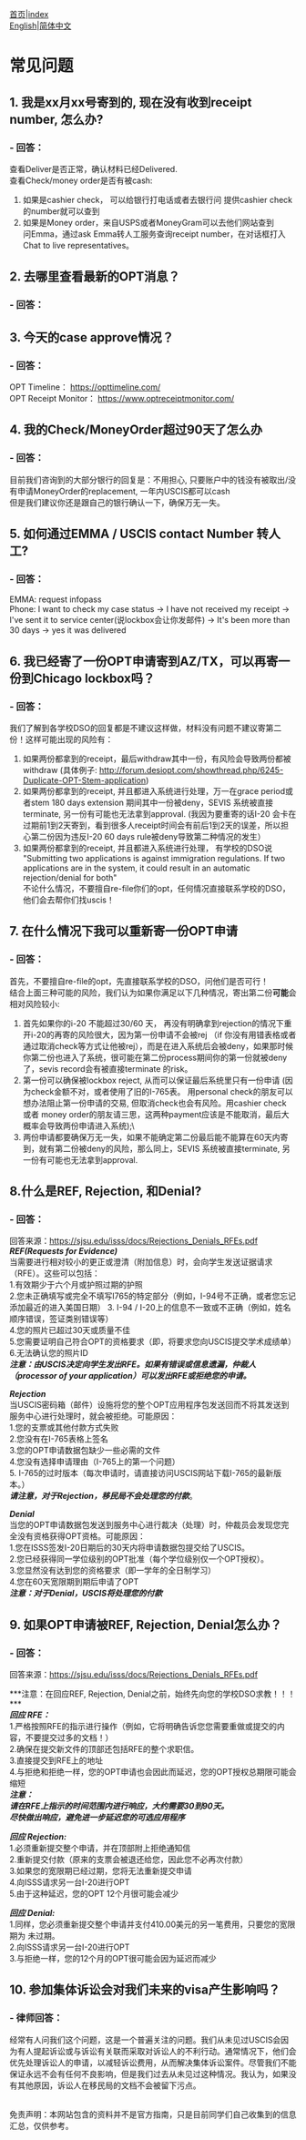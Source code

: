 [首页](https://ion2014.github.io/OPTActionLogs/index_ch)|[index](https://ion2014.github.io/OPTActionLogs)<br/>
[English](https://ion2014.github.io/OPTActionLogs/faq_en)|[简体中文](https://ion2014.github.io/OPTActionLogs/faq_ch)
# 常见问题

## 1. 我是xx月xx号寄到的, 现在没有收到receipt number, 怎么办?
### - 回答：
查看Deliver是否正常，确认材料已经Delivered.<br/>
查看Check/money order是否有被cash: <br/>
1. 如果是cashier check， 可以给银行打电话或者去银行问 提供cashier check 的number就可以查到<br/>
2. 如果是Money order，来自USPS或者MoneyGram可以去他们网站查到<br/>
问Emma，通过ask Emma转人工服务查询receipt number，在对话框打入Chat to live representatives。<br/>

## 2. 去哪里查看最新的OPT消息？
### - 回答：

## 3. 今天的case approve情况？
### - 回答：
OPT Timeline： https://opttimeline.com/<br/>
OPT Receipt Monitor： https://www.optreceiptmonitor.com/<br/>

## 4. 我的Check/MoneyOrder超过90天了怎么办
### - 回答：
目前我们咨询到的大部分银行的回复是：不用担心, 只要账户中的钱没有被取出/没有申请MoneyOrder的replacement, 一年内USCIS都可以cash<br/>
但是我们建议你还是跟自己的银行确认一下，确保万无一失。<br/>

## 5. 如何通过EMMA / USCIS contact Number 转人工?
### - 回答：
EMMA: request infopass<br/>
Phone: I want to check my case status -> I have not received my receipt -> I've sent it to service center(说lockbox会让你发邮件) -> It's been more than 30 days -> yes it was delivered<br/>

## 6. 我已经寄了一份OPT申请寄到AZ/TX，可以再寄一份到Chicago lockbox吗？
### - 回答：
我们了解到各学校DSO的回复都是不建议这样做，材料没有问题不建议寄第二份！这样可能出现的风险有：<br/>
1. 如果两份都拿到的receipt，最后withdraw其中一份，有风险会导致两份都被withdraw (具体例子: http://forum.desiopt.com/showthread.php/6245-Duplicate-OPT-Stem-application)<br/>
2. 如果两份都拿到的receipt, 并且都进入系统进行处理，万一在grace period或者stem 180 days extension 期间其中一份被deny，SEVIS 系统被直接terminate, 另一份有可能也无法拿到approval. (我因为要重寄的话I-20 会卡在过期前1到2天寄到，看到很多人receipt时间会有前后1到2天的误差，所以担心第二份因为违反I-20 60 days rule被deny导致第二种情况的发生）<br/>
3. 如果两份都拿到的receipt, 并且都进入系统进行处理， 有学校的DSO说 "Submitting two applications is against immigration regulations. If two applications are in the system, it could result in an automatic rejection/denial for both"<br/>
不论什么情况，不要擅自re-file你们的opt，任何情况直接联系学校的DSO，他们会去帮你们找uscis！<br/>

## 7. 在什么情况下我可以重新寄一份OPT申请
### - 回答：
首先，不要擅自re-file的opt，先直接联系学校的DSO，问他们是否可行！<br/>
结合上面三种可能的风险，我们认为如果你满足以下几种情况，寄出第二份**可能**会相对风险较小:<br/>
1. 首先如果你的i-20 不能超过30/60 天， 再没有明确拿到rejection的情况下重开i-20的再寄的风险很大，因为第一份申请不会被rej （if 你没有用错表格或者通过取消check等方式让他被rej），而是在进入系统后会被deny，如果那时候你第二份也进入了系统，很可能在第二份process期间你的第一份就被deny了，sevis record会有被直接terminate 的risk。<br/>
2. 第一份可以确保被lockbox reject, 从而可以保证最后系统里只有一份申请 (因为check金额不对，或者使用了旧的I-765表。 用personal check的朋友可以想办法阻止第一份申请的交易, 但取消check也会有风险。用cashier check 或者 money order的朋友请三思，这两种payment应该是不能取消，最后大概率会导致两份申请进入系统);\
3. 两份申请都要确保万无一失，如果不能确定第二份最后能不能算在60天内寄到，就有第二份被deny的风险，那么同上，SEVIS 系统被直接terminate, 另一份有可能也无法拿到approval.<br/>

## 8.什么是REF, Rejection, 和Denial?
### - 回答：<br/>
回答来源：https://sjsu.edu/isss/docs/Rejections_Denials_RFEs.pdf<br/>
***REF(Requests for Evidence)***<br/>
当需要进行相对较小的更正或澄清（附加信息）时，会向学生发送证据请求（RFE）。这些可以包括：<br/>
1.有效期少于六个月或护照过期的护照<br/>
2.您未正确填写或完全不填写I765的特定部分（例如，I-94号不正确，或者您忘记添加最近的进入美国日期）
3. I-94 / I-20上的信息不一致或不正确（例如，姓名顺序错误，签证类别错误等）<br/>
4.您的照片已超过30天或质量不佳<br/>
5.您需要证明自己符合OPT的资格要求（即，将要求您向USCIS提交学术成绩单）<br/>
6.无法确认您的照片ID <br/>
***注意：由USCIS决定向学生发出RFE。如果有错误或信息遗漏，仲裁人（processor of your application）可以发出RFE或拒绝您的申请。*** <br/>

***Rejection***<br/>
当USCIS密码箱（邮件）设施将您的整个OPT应用程序包发送回而不将其发送到服务中心进行处理时，就会被拒绝。可能原因：<br/>
1.您的支票或其他付款方式失败<br/>
2.您没有在I-765表格上签名<br/>
3.您的OPT申请数据包缺少一些必需的文件<br/>
4.您没有选择申请理由（I-765上的第一个问题）<br/>
5. I-765的过时版本（每次申请时，请直接访问USCIS网站下载I-765的最新版本。）<br/>
***请注意，对于Rejection，移民局不会处理您的付款***。

***Denial***<br/>
当您的OPT申请数据包发送到服务中心进行裁决（处理）时，仲裁员会发现您完全没有资格获得OPT资格。可能原因：<br/>
1.您在ISSS签发I-20日期后的30天内将申请数据包提交给了USCIS。<br/>
2.您已经获得同一学位级别的OPT批准（每个学位级别仅一个OPT授权）。<br/>
3.您显然没有达到您的资格要求（即一学年的全日制学习）<br/>
4.您在60天宽限期到期后申请了OPT <br/>
***注意：对于Denial，USCIS将处理您的付款*** <br/>


## 9. 如果OPT申请被REF, Rejection, Denial怎么办？
### - 回答：<br/>
回答来源：https://sjsu.edu/isss/docs/Rejections_Denials_RFEs.pdf<br/>

***注意：在回应REF, Rejection, Denial之前，始终先向您的学校DSO求教！！！ *** <br/>
***回应 RFE：*** <br/>
1.严格按照RFE的指示进行操作（例如，它将明确告诉您您需要重做或提交的内容，不要提交过多的文档！）<br/>
2.确保在提交新文件的顶部还包括RFE的整个求职信。<br/>
3.直接提交到RFE上的地址<br/>
4.与拒绝和拒绝一样，您的OPT申请也会因此而延迟，您的OPT授权总期限可能会缩短<br/>
***注意：<br/>请在RFE上指示的时间范围内进行响应，大约需要30到90天。<br/>
尽快做出响应，避免进一步延迟您的可选应用程序***

***回应 Rejection:***<br/>
1.必须重新提交整个申请，并在顶部附上拒绝通知信<br/>
2.重新提交付款（原来的支票会被退还给您，因此您不必再次付款）<br/>
3.如果您的宽限期已经过期，您将无法重新提交申请<br/>
4.向ISSS请求另一台I-20进行OPT <br/>
5.由于这种延迟，您的OPT 12个月很可能会减少<br/>

***回应 Denial:***<br/>
1.同样，您必须重新提交整个申请并支付410.00美元的另一笔费用，只要您的宽限期为
未过期。<br/>
2.向ISSS请求另一台I-20进行OPT <br/>
3.与拒绝一样，您的12个月的OPT很可能会因为延迟而减少<br/>




## 10. 参加集体诉讼会对我们未来的visa产生影响吗？
### - 律师回答：
经常有人问我们这个问题，这是一个普遍关注的问题。我们从未见过USCIS会因为有人提起诉讼或与诉讼有关联而采取对诉讼人的不利行动。通常情况下，他们会优先处理诉讼人的申请，以减轻诉讼费用，从而解决集体诉讼案件。尽管我们不能保证永远不会有任何不良影响，但是我们过去从未见过这种情况。我认为，如果没有其他原因，诉讼人在移民局的文档不会被留下污点。

<br/>
免责声明：本网站包含的资料并不是官方指南，只是目前同学们自己收集到的信息汇总，仅供参考。


